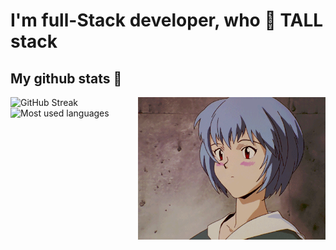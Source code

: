 <h1>I'm full-Stack developer, who 💚 TALL stack</h1>

<h2 align="left">My github stats 👀</h2>
<img src="https://raw.githubusercontent.com/vkarchevskyi/vkarchevskyi/gh-pages/rei.gif" alt="rei" align="right" width="300" height="228">
<p align="left">

  ![GitHub Streak](https://github-readme-streak-stats.herokuapp.com/?user=vkarchevskyi&theme=merko&count_private=true)
  ![Most used languages](https://github-readme-stats.vercel.app/api/top-langs/?username=vkarchevskyi&layout=compact&theme=merko)
</p>
